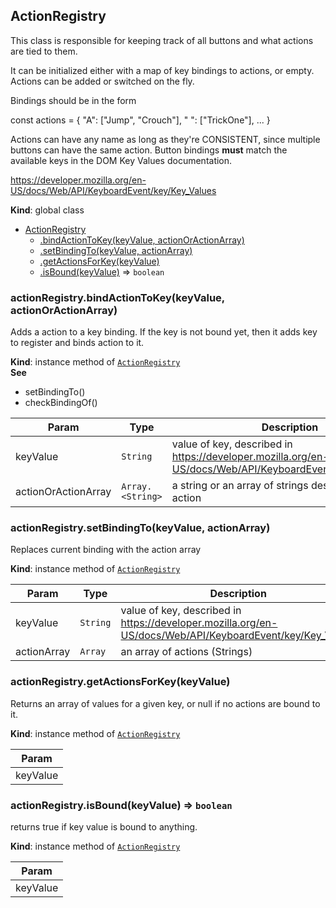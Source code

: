 <a name="ActionRegistry"></a>

## ActionRegistry
This class is responsible for keeping track of all buttons and what actions are tied to them.

It can be initialized either with a map of key bindings to actions, or empty. Actions can be added or
switched on the fly.

Bindings should be in the form

const actions = {
    "A": ["Jump", "Crouch"],
    " ": ["TrickOne"],
    ...
}

Actions can have any name as long as they're CONSISTENT, since multiple
buttons can have the same action. Button bindings **must** match the
available keys in the DOM Key Values documentation.

https://developer.mozilla.org/en-US/docs/Web/API/KeyboardEvent/key/Key_Values

**Kind**: global class  

* [ActionRegistry](#ActionRegistry)
    * [.bindActionToKey(keyValue, actionOrActionArray)](#ActionRegistry+bindActionToKey)
    * [.setBindingTo(keyValue, actionArray)](#ActionRegistry+setBindingTo)
    * [.getActionsForKey(keyValue)](#ActionRegistry+getActionsForKey)
    * [.isBound(keyValue)](#ActionRegistry+isBound) ⇒ <code>boolean</code>

<a name="ActionRegistry+bindActionToKey"></a>

### actionRegistry.bindActionToKey(keyValue, actionOrActionArray)
Adds a action to a key binding. If the key is not bound yet, then it
adds key to register and binds action to it.

**Kind**: instance method of [<code>ActionRegistry</code>](#ActionRegistry)  
**See**

- setBindingTo()
- checkBindingOf()


| Param | Type | Description |
| --- | --- | --- |
| keyValue | <code>String</code> | value of key, described in https://developer.mozilla.org/en-US/docs/Web/API/KeyboardEvent/key/Key_Values |
| actionOrActionArray | <code>Array.&lt;String&gt;</code> | a string or an array of strings describing the action |

<a name="ActionRegistry+setBindingTo"></a>

### actionRegistry.setBindingTo(keyValue, actionArray)
Replaces current binding with the action array

**Kind**: instance method of [<code>ActionRegistry</code>](#ActionRegistry)  

| Param | Type | Description |
| --- | --- | --- |
| keyValue | <code>String</code> | value of key, described in https://developer.mozilla.org/en-US/docs/Web/API/KeyboardEvent/key/Key_Values |
| actionArray | <code>Array</code> | an array of actions (Strings) |

<a name="ActionRegistry+getActionsForKey"></a>

### actionRegistry.getActionsForKey(keyValue)
Returns an array of values for a given key, or null if no actions are bound to it.

**Kind**: instance method of [<code>ActionRegistry</code>](#ActionRegistry)  

| Param |
| --- |
| keyValue | 

<a name="ActionRegistry+isBound"></a>

### actionRegistry.isBound(keyValue) ⇒ <code>boolean</code>
returns true if key value is bound to anything.

**Kind**: instance method of [<code>ActionRegistry</code>](#ActionRegistry)  

| Param |
| --- |
| keyValue | 

